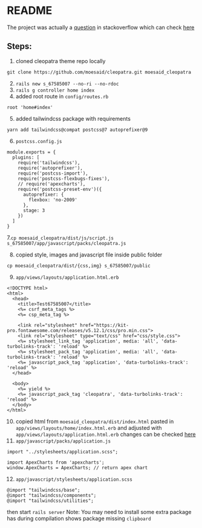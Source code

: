 # README
The project was actually a [question](https://stackoverflow.com/questions/67585007/how-do-i-install-a-template-css-js-with-webpackers-in-rails-6/67715676#67715676) in stackoverflow which can check [here](https://stackoverflow.com/a/67715676/14475852
)

## Steps:
1. cloned cleopatra theme repo locally
```
git clone https://github.com/moesaid/cleopatra.git moesaid_cleopatra
```
2. `rails new s_67585007 --no-ri --no-rdoc`
3. `rails g controller home index`
4. added root route in `config/routes.rb`
```
root 'home#index'
```
5. added tailwindcss package with requirements
```
yarn add tailwindcss@compat postcss@7 autoprefixer@9
```
6. `postcss.config.js`
```
module.exports = {
  plugins: [
    require('tailwindcss'),
    require('autoprefixer'),
    require('postcss-import'),
    require('postcss-flexbugs-fixes'),
    // require('apexcharts'),
    require('postcss-preset-env')({
      autoprefixer: {
        flexbox: 'no-2009'
      },
      stage: 3
    })
  ]
}
```
7.`cp moesaid_cleopatra/dist/js/script.js s_67585007/app/javascript/packs/cleopatra.js`

8. copied style, images and javascript file inside public folder
```
cp moesaid_cleopatra/dist/{css,img} s_67585007/public
```
9. `app/views/layouts/application.html.erb`
```
<!DOCTYPE html>
<html>
  <head>
    <title>Test67585007</title>
    <%= csrf_meta_tags %>
    <%= csp_meta_tag %>

    <link rel="stylesheet" href="https://kit-pro.fontawesome.com/releases/v5.12.1/css/pro.min.css">
    <link rel="stylesheet" type="text/css" href="css/style.css">  
    <%= stylesheet_link_tag 'application', media: 'all', 'data-turbolinks-track': 'reload' %>
    <%= stylesheet_pack_tag 'application', media: 'all', 'data-turbolinks-track': 'reload' %>
    <%= javascript_pack_tag 'application', 'data-turbolinks-track': 'reload' %>
  </head>

  <body>
    <%= yield %>
    <%= javascript_pack_tag 'cleopatra', 'data-turbolinks-track': 'reload' %>
  </body>
</html>
```
10. copied html from `moesaid_cleopatra/dist/index.html` pasted in `app/views/layouts/home/index.html.erb` and adjusted with `app/views/layouts/application.html.erb` changes can be checked [here](https://github.com/ChandanChainani/cleopatra_rails/blob/main/app/views/home/index.html.erb)
11. `app/javascript/packs/application.js`
```
import "../stylesheets/application.scss";

import ApexCharts from 'apexcharts';
window.ApexCharts = ApexCharts; // return apex chart 
```
12. `app/javascript/stylesheets/application.scss`
```
@import "tailwindcss/base";
@import "tailwindcss/components";
@import "tailwindcss/utilities";
```
then start `rails server`
Note: You may need to install some extra package has during compilation shows package missing `clipboard`
